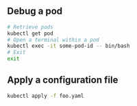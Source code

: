 ## Debug a pod

```bash
# Retrieve pods
kubectl get pod
# Open a terminal within a pod
kubectl exec -it some-pod-id -- bin/bash
# Exit
exit
```

## Apply a configuration file

```bash
kubectl apply -f foo.yaml
```
